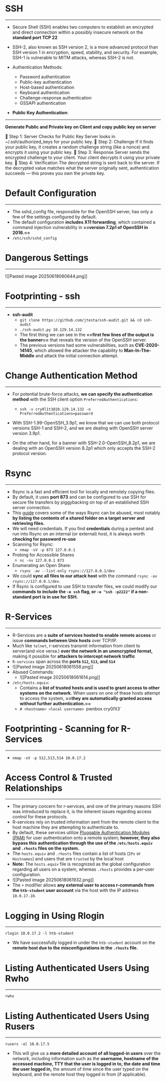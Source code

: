 # SSH
---
- Secure Shell (SSH) enables two computers to establish an encrypted and direct connection within a possibly insecure network on the **standard port TCP 22**
- SSH-2, also known as SSH version 2, is a more advanced protocol than SSH version 1 in encryption, speed, stability, and security. For example, SSH-1 is vulnerable to MITM attacks, whereas SSH-2 is not.
- Authentication Methods:
	- Password authentication
	- Public-key authentication
	- Host-based authentication
	- Keyboard authentication
	- Challenge-response authentication
	- GSSAPI authentication

- **Public Key Authentication**: 
---
**Generate Public and Private key on Client and copy public key on server**

🔹 Step 1: Server Checks for Public Key
    Server looks in ~/.ssh/authorized_keys for your public key.
🔹 Step 2: Challenge
    If it finds your public key, it creates a random challenge string (like a nonce) and encrypts it using your public key.
🔹 Step 3: Response
    Server sends the encrypted challenge to your client.
    Your client decrypts it using your private key.
🔹 Step 4: Verification
    The decrypted string is sent back to the server.
    If the decrypted value matches what the server originally sent, authentication succeeds — this proves you own the private key.

# Default Configuration
---
- The sshd_config file, responsible for the OpenSSH server, has only a few of the settings configured by default.
- The default configuration **includes X11 forwarding**, which contained a command injection vulnerability in **==version 7.2p1 of OpenSSH in 2016.==** 
- `/etc/ssh/sshd_config `

# Dangerous Settings
---
![[Pasted image 20250618060644.png]]

# Footprinting - ssh
---
- **ssh-audit**
	- `git clone https://github.com/jtesta/ssh-audit.git && cd ssh-audit`
	- `./ssh-audit.py 10.129.14.132`
	- The first thing we can see in the **==first few lines of the output is the banner==** that reveals the version of the OpenSSH server. 
	- The previous versions had some vulnerabilities, such as **CVE-2020-14145**, which allowed the attacker the capability to **Man-In-The-Middle** and attack the initial connection attempt. 

# Change Authentication Method
---
- For potential brute-force attacks, **we can specify the authentication method** with the SSH client option `PreferredAuthentications`:
	- `ssh -v cry0l1t3@10.129.14.132 -o PreferredAuthentications=password`

- With SSH-1.99-OpenSSH_3.9p1, we know that we can use both protocol versions SSH-1 and SSH-2, and we are dealing with OpenSSH server version 3.9p1. 
- On the other hand, for a banner with SSH-2.0-OpenSSH_8.2p1, we are dealing with an OpenSSH version 8.2p1 which only accepts the SSH-2 protocol version.
# Rsync
---
- Rsync is a fast and efficient tool for locally and remotely copying files.
- By default, it uses **port 873** and can be configured to use SSH for secure file transfers by piggybacking on top of an established SSH server connection.
- This [guide](https://book.hacktricks.xyz/network-services-pentesting/873-pentesting-rsync) covers some of the ways Rsync can be abused, most notably **by listing the contents of a shared folder on a target server and retrieving files.**
- We will need credentials. If you find **credentials** during a pentest and run into Rsync on an internal (or external) host, it is always worth **checking for password re-use**
- Scanning for Rsync:
	- `nmap -sV -p 873 127.0.0.1`
- Probing for Accessible Shares
	- `nc -nv 127.0.0.1 873`
- Enumerating an Open Share:
	- `rsync -av --list-only rsync://127.0.0.1/dev`
- We could **sync all files to our attack host** with the command `rsync -av rsync://127.0.0.1/dev`.
- If Rsync is configured to use SSH to transfer files, we could modify our **commands to include the `-e ssh` flag, or `-e "ssh -p2222"` if a non-standard port is in use for SSH.**

# R-Services
---
- R-Services are a **suite of services hosted to enable remote access** or issue **commands between Unix hosts** over TCP/IP. 
- Much like `telnet`, r-services transmit information from client to server(and vice versa.) **over the network in an unencrypted format,** making it possible for **attackers to intercept network traffic**
- `R-services` span across the **ports `512`, `513`, and `514`**
- ![[Pasted image 20250618061558.png]]
- Abused Commands:
	- ![[Pasted image 20250618061614.png]]
- `/etc/hosts.equiv`:
	- Contains a **list of trusted hosts and is used to grant access to other systems on the network.** When users on one of these hosts attempt to access the system, **==they are automatically granted access without further authentication.==**
	- `# <hostname> <local username>
	  `pwnbox cry0l1t3`

# Footprinting - Scanning for R-Services
---
- `nmap -sV -p 512,513,514 10.0.17.2`

# Access Control & Trusted Relationships
---
- The primary concern for r-services, and one of the primary reasons SSH was introduced to replace it, is the inherent issues regarding access control for these protocols.
- R-services rely on trusted information sent from the remote client to the host machine they are attempting to authenticate to.
- By default, these services utilize [Pluggable Authentication Modules (PAM)](https://debathena.mit.edu/trac/wiki/PAM) for user authentication onto a remote system; **however, they also bypass this authentication through the use of the `/etc/hosts.equiv` and `.rhosts` files on the system.**
- The `hosts.equiv` and `.rhosts` files contain a list of hosts (`IPs` or `Hostnames`) and users that are `trusted` by the local host
- **Note:** The `hosts.equiv` file is recognized as the global configuration regarding all users on a system, whereas `.rhosts` provides a per-user configuration.
- ![[Pasted image 20250618061932.png]]
- The `+` modifier allows **any external user to access r-commands from the `htb-student` user account** via the host with the IP address `10.0.17.10`.

# Logging in Using Rlogin
---
`rlogin 10.0.17.2 -l htb-student`
- We have successfully logged in under the `htb-student` account on the **remote host due to the misconfigurations in the `.rhosts` file.**

# Listing Authenticated Users Using Rwho
---
`rwho`
# Listing Authenticated Users Using Rusers
---
`rusers -al 10.0.17.5`
- This will give us a **more detailed account of all logged-in users** over the network, including information such as the **username, hostname of the accessed machine, TTY that the user is logged in to, the date and time the user logged in,** the amount of time since the user typed on the keyboard, and the remote host they logged in from (if applicable).